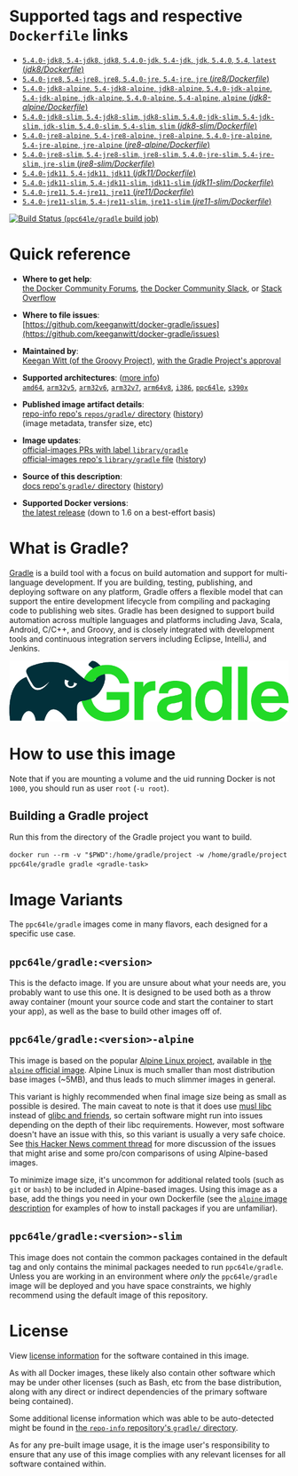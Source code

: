 <!--

********************************************************************************

WARNING:

    DO NOT EDIT "gradle/README.md"

    IT IS AUTO-GENERATED

    (from the other files in "gradle/" combined with a set of templates)

********************************************************************************

-->

# Supported tags and respective `Dockerfile` links

-	[`5.4.0-jdk8`, `5.4-jdk8`, `jdk8`, `5.4.0-jdk`, `5.4-jdk`, `jdk`, `5.4.0`, `5.4`, `latest` (*jdk8/Dockerfile*)](https://github.com/keeganwitt/docker-gradle/blob/0b209ea63ac0c24304a9678b77b2165cd956c1b6/jdk8/Dockerfile)
-	[`5.4.0-jre8`, `5.4-jre8`, `jre8`, `5.4.0-jre`, `5.4-jre`, `jre` (*jre8/Dockerfile*)](https://github.com/keeganwitt/docker-gradle/blob/0b209ea63ac0c24304a9678b77b2165cd956c1b6/jre8/Dockerfile)
-	[`5.4.0-jdk8-alpine`, `5.4-jdk8-alpine`, `jdk8-alpine`, `5.4.0-jdk-alpine`, `5.4-jdk-alpine`, `jdk-alpine`, `5.4.0-alpine`, `5.4-alpine`, `alpine` (*jdk8-alpine/Dockerfile*)](https://github.com/keeganwitt/docker-gradle/blob/0b209ea63ac0c24304a9678b77b2165cd956c1b6/jdk8-alpine/Dockerfile)
-	[`5.4.0-jdk8-slim`, `5.4-jdk8-slim`, `jdk8-slim`, `5.4.0-jdk-slim`, `5.4-jdk-slim`, `jdk-slim`, `5.4.0-slim`, `5.4-slim`, `slim` (*jdk8-slim/Dockerfile*)](https://github.com/keeganwitt/docker-gradle/blob/0b209ea63ac0c24304a9678b77b2165cd956c1b6/jdk8-slim/Dockerfile)
-	[`5.4.0-jre8-alpine`, `5.4-jre8-alpine`, `jre8-alpine`, `5.4.0-jre-alpine`, `5.4-jre-alpine`, `jre-alpine` (*jre8-alpine/Dockerfile*)](https://github.com/keeganwitt/docker-gradle/blob/0b209ea63ac0c24304a9678b77b2165cd956c1b6/jre8-alpine/Dockerfile)
-	[`5.4.0-jre8-slim`, `5.4-jre8-slim`, `jre8-slim`, `5.4.0-jre-slim`, `5.4-jre-slim`, `jre-slim` (*jre8-slim/Dockerfile*)](https://github.com/keeganwitt/docker-gradle/blob/0b209ea63ac0c24304a9678b77b2165cd956c1b6/jre8-slim/Dockerfile)
-	[`5.4.0-jdk11`, `5.4-jdk11`, `jdk11` (*jdk11/Dockerfile*)](https://github.com/keeganwitt/docker-gradle/blob/0b209ea63ac0c24304a9678b77b2165cd956c1b6/jdk11/Dockerfile)
-	[`5.4.0-jdk11-slim`, `5.4-jdk11-slim`, `jdk11-slim` (*jdk11-slim/Dockerfile*)](https://github.com/keeganwitt/docker-gradle/blob/0b209ea63ac0c24304a9678b77b2165cd956c1b6/jdk11-slim/Dockerfile)
-	[`5.4.0-jre11`, `5.4-jre11`, `jre11` (*jre11/Dockerfile*)](https://github.com/keeganwitt/docker-gradle/blob/0b209ea63ac0c24304a9678b77b2165cd956c1b6/jre11/Dockerfile)
-	[`5.4.0-jre11-slim`, `5.4-jre11-slim`, `jre11-slim` (*jre11-slim/Dockerfile*)](https://github.com/keeganwitt/docker-gradle/blob/0b209ea63ac0c24304a9678b77b2165cd956c1b6/jre11-slim/Dockerfile)

[![Build Status](https://doi-janky.infosiftr.net/job/multiarch/job/ppc64le/job/gradle/badge/icon) (`ppc64le/gradle` build job)](https://doi-janky.infosiftr.net/job/multiarch/job/ppc64le/job/gradle/)

# Quick reference

-	**Where to get help**:  
	[the Docker Community Forums](https://forums.docker.com/), [the Docker Community Slack](https://blog.docker.com/2016/11/introducing-docker-community-directory-docker-community-slack/), or [Stack Overflow](https://stackoverflow.com/search?tab=newest&q=docker)

-	**Where to file issues**:  
	[https://github.com/keeganwitt/docker-gradle/issues](https://github.com/keeganwitt/docker-gradle/issues)

-	**Maintained by**:  
	[Keegan Witt (of the Groovy Project)](https://github.com/keeganwitt/docker-gradle), [with the Gradle Project's approval](https://discuss.gradle.org/t/official-docker-images/21159/8)

-	**Supported architectures**: ([more info](https://github.com/docker-library/official-images#architectures-other-than-amd64))  
	[`amd64`](https://hub.docker.com/r/amd64/gradle/), [`arm32v5`](https://hub.docker.com/r/arm32v5/gradle/), [`arm32v6`](https://hub.docker.com/r/arm32v6/gradle/), [`arm32v7`](https://hub.docker.com/r/arm32v7/gradle/), [`arm64v8`](https://hub.docker.com/r/arm64v8/gradle/), [`i386`](https://hub.docker.com/r/i386/gradle/), [`ppc64le`](https://hub.docker.com/r/ppc64le/gradle/), [`s390x`](https://hub.docker.com/r/s390x/gradle/)

-	**Published image artifact details**:  
	[repo-info repo's `repos/gradle/` directory](https://github.com/docker-library/repo-info/blob/master/repos/gradle) ([history](https://github.com/docker-library/repo-info/commits/master/repos/gradle))  
	(image metadata, transfer size, etc)

-	**Image updates**:  
	[official-images PRs with label `library/gradle`](https://github.com/docker-library/official-images/pulls?q=label%3Alibrary%2Fgradle)  
	[official-images repo's `library/gradle` file](https://github.com/docker-library/official-images/blob/master/library/gradle) ([history](https://github.com/docker-library/official-images/commits/master/library/gradle))

-	**Source of this description**:  
	[docs repo's `gradle/` directory](https://github.com/docker-library/docs/tree/master/gradle) ([history](https://github.com/docker-library/docs/commits/master/gradle))

-	**Supported Docker versions**:  
	[the latest release](https://github.com/docker/docker-ce/releases/latest) (down to 1.6 on a best-effort basis)

# What is Gradle?

[Gradle](https://gradle.org/) is a build tool with a focus on build automation and support for multi-language development. If you are building, testing, publishing, and deploying software on any platform, Gradle offers a flexible model that can support the entire development lifecycle from compiling and packaging code to publishing web sites. Gradle has been designed to support build automation across multiple languages and platforms including Java, Scala, Android, C/C++, and Groovy, and is closely integrated with development tools and continuous integration servers including Eclipse, IntelliJ, and Jenkins.

![logo](https://raw.githubusercontent.com/docker-library/docs/c3d3ca6beed000f9ba6eabc98f3399158f520256/gradle/logo.png)

# How to use this image

Note that if you are mounting a volume and the uid running Docker is not `1000`, you should run as user `root` (`-u root`).

## Building a Gradle project

Run this from the directory of the Gradle project you want to build.

`docker run --rm -v "$PWD":/home/gradle/project -w /home/gradle/project ppc64le/gradle gradle <gradle-task>`

# Image Variants

The `ppc64le/gradle` images come in many flavors, each designed for a specific use case.

## `ppc64le/gradle:<version>`

This is the defacto image. If you are unsure about what your needs are, you probably want to use this one. It is designed to be used both as a throw away container (mount your source code and start the container to start your app), as well as the base to build other images off of.

## `ppc64le/gradle:<version>-alpine`

This image is based on the popular [Alpine Linux project](http://alpinelinux.org), available in [the `alpine` official image](https://hub.docker.com/_/alpine). Alpine Linux is much smaller than most distribution base images (~5MB), and thus leads to much slimmer images in general.

This variant is highly recommended when final image size being as small as possible is desired. The main caveat to note is that it does use [musl libc](http://www.musl-libc.org) instead of [glibc and friends](http://www.etalabs.net/compare_libcs.html), so certain software might run into issues depending on the depth of their libc requirements. However, most software doesn't have an issue with this, so this variant is usually a very safe choice. See [this Hacker News comment thread](https://news.ycombinator.com/item?id=10782897) for more discussion of the issues that might arise and some pro/con comparisons of using Alpine-based images.

To minimize image size, it's uncommon for additional related tools (such as `git` or `bash`) to be included in Alpine-based images. Using this image as a base, add the things you need in your own Dockerfile (see the [`alpine` image description](https://hub.docker.com/_/alpine/) for examples of how to install packages if you are unfamiliar).

## `ppc64le/gradle:<version>-slim`

This image does not contain the common packages contained in the default tag and only contains the minimal packages needed to run `ppc64le/gradle`. Unless you are working in an environment where *only* the `ppc64le/gradle` image will be deployed and you have space constraints, we highly recommend using the default image of this repository.

# License

View [license information](https://gradle.org/license/) for the software contained in this image.

As with all Docker images, these likely also contain other software which may be under other licenses (such as Bash, etc from the base distribution, along with any direct or indirect dependencies of the primary software being contained).

Some additional license information which was able to be auto-detected might be found in [the `repo-info` repository's `gradle/` directory](https://github.com/docker-library/repo-info/tree/master/repos/gradle).

As for any pre-built image usage, it is the image user's responsibility to ensure that any use of this image complies with any relevant licenses for all software contained within.
